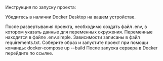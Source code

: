 Инструкция по запуску проекта:

Убедитесь в наличии Docker Desktop на вашем устройстве.

После развертывания проекта, необходимо создать файл .env, в котором указать данные для переменных окружения. Переменные находятся в файле .env.simple.
Зависимости записаны в файл requirements.txt.
Соберите образ и запустите проект при помощи команды: docker-compose up --build
После запуска сервера в Docker перейдите по ссылке .
 
